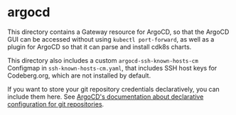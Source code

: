 # argocd

This directory contains a Gateway resource for ArgoCD,
so that the ArgoCD GUI can be accessed without using `kubectl port-forward`,
as well as a plugin for ArgoCD so that it can parse and install cdk8s charts.

This directory also includes a custom `argocd-ssh-known-hosts-cm` Configmap in `ssh-known-hosts-cm.yaml`,
that includes SSH host keys for Codeberg.org, which are not installed by default.

If you want to store your git repository credentials declaratively, you can include them here.
See [ArgoCD's documentation about declarative configuration for git repositories](https://argo-cd.readthedocs.io/en/stable/operator-manual/declarative-setup/#repositories).